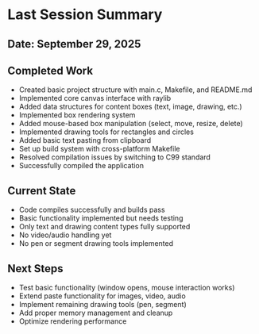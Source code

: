 # Last Session Summary

## Date: September 29, 2025

## Completed Work
- Created basic project structure with main.c, Makefile, and README.md
- Implemented core canvas interface with raylib
- Added data structures for content boxes (text, image, drawing, etc.)
- Implemented box rendering system
- Added mouse-based box manipulation (select, move, resize, delete)
- Implemented drawing tools for rectangles and circles
- Added basic text pasting from clipboard
- Set up build system with cross-platform Makefile
- Resolved compilation issues by switching to C99 standard
- Successfully compiled the application

## Current State
- Code compiles successfully and builds pass
- Basic functionality implemented but needs testing
- Only text and drawing content types fully supported
- No video/audio handling yet
- No pen or segment drawing tools implemented

## Next Steps
- Test basic functionality (window opens, mouse interaction works)
- Extend paste functionality for images, video, audio
- Implement remaining drawing tools (pen, segment)
- Add proper memory management and cleanup
- Optimize rendering performance